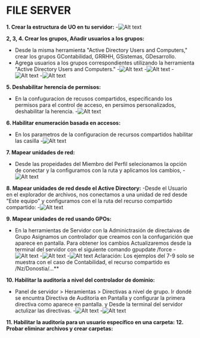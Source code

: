 # FILE SERVER

**1. Crear la estructura de UO en tu servidor:**
   -![Alt text](img/Unidad_Organizativa_NZ.png)

**2, 3, 4. Crear los grupos,  Añadir usuarios a los grupos:**
   - Desde la misma herramienta "Active Directory Users and Computers," crear los grupos GContabilidad, GRRHH, GSistemas, GDesarrollo.
   - Agrega usuarios a los grupos correspondientes utilizando la herramienta "Active Directory Users and Computers."
   -![Alt text](img/image.png)
   -![Alt text](img/image-1.png)
   -![Alt text](img/image-2.png)
   -![Alt text](img/image-3.png)

**5. Deshabilitar herencia de permisos:**
   - En la confuguracion de recusos compartidos, especificando los permisos para el control de acceso, en persimos personalizados, deshabilitar la herencia.
   -![Alt text](img/image-4.png)

**6. Habilitar enumeración basada en accesos:**
   - En los parametros de la configuracion de recursos compartidos habilitar las casilla 
   -![Alt text](img/image-5.png)

**7. Mapear unidades de red:**
   - Desde las propeidades del Miembro del Perfil selecionamos la opción de conectar y la configuramos con la ruta y aplicamos los cambios,
   -![Alt text](image.png)

**8. Mapear unidades de red desde el Active Directory:**
   -Desde el Usuario en el explorador de archivos, nos conectamos a una unidad de red desde "Este equipo" y configuramos con el la ruta del recurso compartido compartido:
   -![Alt text](image-4.png) 


**9. Mapear unidades de red usando GPOs:**
   - En la herramientas de Servidor con la Adminictrasión de directaivas de Grupo Asignamos un controlador que creamos con la confugarición que aparece en pantalla. Para obtener los cambios Actualizaremos desde la terminal del servidor con el siguiente comando gpupdate /force
   -![Alt text](image-1.png)
   -![Alt text](image-2.png)
   -![Alt text](image-3.png)
<bold>Aclaración: Los ejemplos del 7-9 solo se muestra con el caso de Contabilidad, el recurso compartido es /Nz/Donostia/...**</bold>

**10. Habilitar la auditoría a nivel del controlador de dominio:**
- Panel de servidor > Heramientas > Directivas a nivel de grupo. Ir dondé se encuntra Directiva de Auditoría en Pantalla y configurar la primera directiva como aparece en pantalla. y Desde la terminal del servidor actulizar las directivas.
   -![Alt text](image-5.png)
   -![Alt text](image-6.png)

**11. Habilitar la auditoría para un usuario específico en una carpeta:**
**12. Probar eliminar archivos y crear carpetas:**
